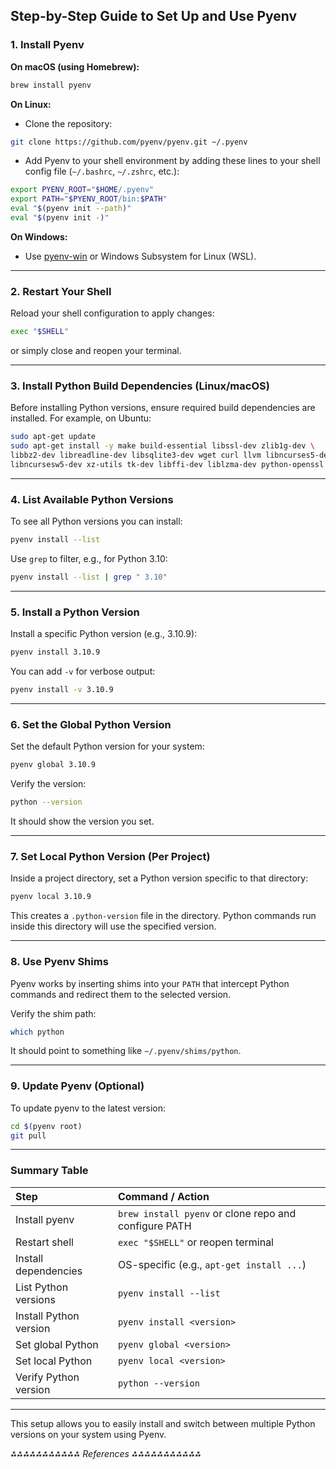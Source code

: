 ## Step-by-Step Guide to Set Up and Use Pyenv

### 1. Install Pyenv

**On macOS (using Homebrew):**

```bash
brew install pyenv
```

**On Linux:**

- Clone the repository:

```bash
git clone https://github.com/pyenv/pyenv.git ~/.pyenv
```

- Add Pyenv to your shell environment by adding these lines to your shell config file (`~/.bashrc`, `~/.zshrc`, etc.):

```bash
export PYENV_ROOT="$HOME/.pyenv"
export PATH="$PYENV_ROOT/bin:$PATH"
eval "$(pyenv init --path)"
eval "$(pyenv init -)"
```

**On Windows:**

- Use [pyenv-win](https://github.com/pyenv-win/pyenv-win) or Windows Subsystem for Linux (WSL).

---

### 2. Restart Your Shell

Reload your shell configuration to apply changes:

```bash
exec "$SHELL"
```

or simply close and reopen your terminal.

---

### 3. Install Python Build Dependencies (Linux/macOS)

Before installing Python versions, ensure required build dependencies are installed. For example, on Ubuntu:

```bash
sudo apt-get update
sudo apt-get install -y make build-essential libssl-dev zlib1g-dev \
libbz2-dev libreadline-dev libsqlite3-dev wget curl llvm libncurses5-dev \
libncursesw5-dev xz-utils tk-dev libffi-dev liblzma-dev python-openssl git
```


---

### 4. List Available Python Versions

To see all Python versions you can install:

```bash
pyenv install --list
```

Use `grep` to filter, e.g., for Python 3.10:

```bash
pyenv install --list | grep " 3.10"
```


---

### 5. Install a Python Version

Install a specific Python version (e.g., 3.10.9):

```bash
pyenv install 3.10.9
```

You can add `-v` for verbose output:

```bash
pyenv install -v 3.10.9
```


---

### 6. Set the Global Python Version

Set the default Python version for your system:

```bash
pyenv global 3.10.9
```

Verify the version:

```bash
python --version
```

It should show the version you set.

---

### 7. Set Local Python Version (Per Project)

Inside a project directory, set a Python version specific to that directory:

```bash
pyenv local 3.10.9
```

This creates a `.python-version` file in the directory. Python commands run inside this directory will use the specified version.

---

### 8. Use Pyenv Shims

Pyenv works by inserting shims into your `PATH` that intercept Python commands and redirect them to the selected version.

Verify the shim path:

```bash
which python
```

It should point to something like `~/.pyenv/shims/python`.

---

### 9. Update Pyenv (Optional)

To update pyenv to the latest version:

```bash
cd $(pyenv root)
git pull
```


---

### Summary Table

| Step | Command / Action |
| :-- | :-- |
| Install pyenv | `brew install pyenv` or clone repo and configure PATH |
| Restart shell | `exec "$SHELL"` or reopen terminal |
| Install dependencies | OS-specific (e.g., `apt-get install ...`) |
| List Python versions | `pyenv install --list` |
| Install Python version | `pyenv install <version>` |
| Set global Python | `pyenv global <version>` |
| Set local Python | `pyenv local <version>` |
| Verify Python version | `python --version` |


---

This setup allows you to easily install and switch between multiple Python versions on your system using Pyenv.

*⁂⁂⁂⁂⁂⁂⁂⁂⁂⁂⁂ References ⁂⁂⁂⁂⁂⁂⁂⁂⁂⁂⁂*

[^1]: https://github.com/pyenv/pyenv

[^2]: https://realpython.com/intro-to-pyenv/

[^3]: https://stackoverflow.com/questions/29687140/install-latest-python-version-with-pyenv

[^4]: https://mac.install.guide/python/install-pyenv

[^5]: https://realpython.com/videos/pyenv-install-python/

[^6]: https://treyhunner.com/2024/05/installing-a-custom-python-build-with-pyenv/

[^7]: https://ggkbase-help.berkeley.edu/how-to/install-pyenv/

